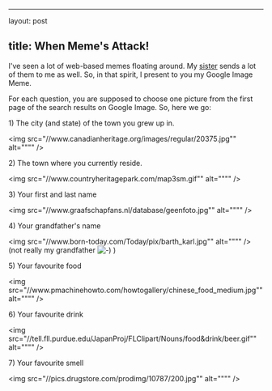<hr />

<p>layout: post</p>

<h2>title: When Meme's Attack!</h2>

<p>I've seen a lot of web-based memes floating around.  My <a href="http://www.lisahartjes.com">sister</a> sends a lot of them to me as well.  So, in that spirit, I present to you my Google Image Meme.</p>

<p>For each question, you are supposed to choose one picture from the first page of the search results on Google Image.  So, here we go:</p>

<p>1) The city (and state) of the town you grew up in.</p>

<p>&lt;img src="//www.canadianheritage.org/images/regular/20375.jpg"" alt="""" /></p>

<p>2) The town where you currently reside.</p>

<p>&lt;img src="//www.countryheritagepark.com/map3sm.gif"" alt="""" /></p>

<p>3) Your first and last name</p>

<p>&lt;img src="//www.graafschapfans.nl/database/geenfoto.jpg"" alt="""" /></p>

<p>4) Your grandfather's name</p>

<p>&lt;img src="//www.born-today.com/Today/pix/barth_karl.jpg"" alt="""" />
(not really my grandfather <img src="//www.littlehart.net/atthekeyboard/templates/default/img/emoticons/smile.png"" alt="-)"" /> )</p>

<p>5) Your favourite food</p>

<p>&lt;img src="//www.pmachinehowto.com/howtogallery/chinese_food_medium.jpg"" alt="""" /></p>

<p>6) Your favourite drink</p>

<p>&lt;img src="//tell.fll.purdue.edu/JapanProj/FLClipart/Nouns/food&amp;drink/beer.gif"" alt="""" /></p>

<p>7) Your favourite smell</p>

<p>&lt;img src="//pics.drugstore.com/prodimg/10787/200.jpg"" alt="""" /></p>
